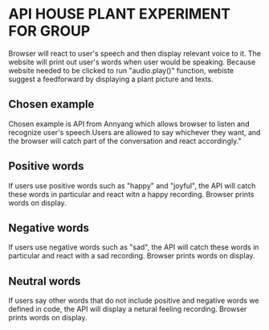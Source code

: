 # API HOUSE PLANT EXPERIMENT FOR GROUP 
Browser will react to user's speech and then display relevant voice to it. The website will print out user's words when user would be speaking. Because website needed to be clicked to run "audio.play()" function, webiste suggest a feedforward by displaying a plant picture and texts.  
## Chosen example
Chosen example is API from Annyang which allows browser to listen and recognize user's speech.Users are allowed to say whichever they want, and the browser will catch part of the conversation and react accordingly."
## Positive words 
If users use positive words such as "happy" and "joyful", the API will catch these words in particular and react witn a happy recording. Browser prints words on display. 
## Negative words
If users use negative words such as "sad", the API will catch these words in particular and react with a sad recording. Browser prints words on display. 
## Neutral words
If users say other words that do not include positive and negative words we defined in code, the API will display a netural feeling recording. Browser prints words on display.
